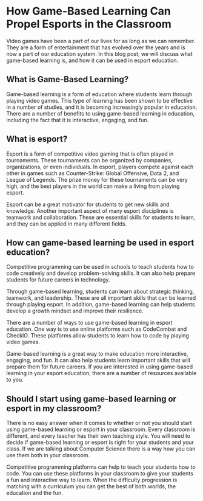 # How Game-Based Learning Can Propel Esports in the Classroom

Video games have been a part of our lives for as long as we can remember. They are a form of entertainment that has evolved over the years and is now a part of our education system. In this blog post, we will discuss what game-based learning is, and how it can be used in esport education.

## What is Game-Based Learning?

Game-based learning is a form of education where students learn through playing video games. This type of learning has been shown to be effective in a number of studies, and it is becoming increasingly popular in education. There are a number of benefits to using game-based learning in education, including the fact that it is interactive, engaging, and fun.

## What is esport?

Esport is a form of competitive video gaming that is often played in tournaments. These tournaments can be organized by companies, organizations, or even individuals. In esport, players compete against each other in games such as Counter-Strike: Global Offensive, Dota 2, and League of Legends. The prize money for these tournaments can be very high, and the best players in the world can make a living from playing esport.

Esport can be a great motivator for students to get new skills and knowledge. Another important aspect of many esport disciplines is teamwork and collaboration. These are essential skills for students to learn, and they can be applied in many different fields.

## How can game-based learning be used in esport education?

Competitive programming can be used in schools to teach students how to code creatively and develop problem-solving skills. It can also help prepare students for future careers in technology.

Through game-based learning, students can learn about strategic thinking, teamwork, and leadership. These are all important skills that can be learned through playing esport. In addition, game-based learning can help students develop a growth mindset and improve their resilience.

There are a number of ways to use game-based learning in esport education. One way is to use online platforms such as CodeCombat and CheckIO. These platforms allow students to learn how to code by playing video games.

Game-based learning is a great way to make education more interactive, engaging, and fun. It can also help students learn important skills that will prepare them for future careers. If you are interested in using game-based learning in your esport education, there are a number of resources available to you.

## Should I start using game-based learning or esport in my classroom?

There is no easy answer when it comes to whether or not you should start using game-based learning or esport in your classroom. Every classroom is different, and every teacher has their own teaching style. You will need to decide if game-based learning or esport is right for your students and your class. If we are talking about Computer Science there is a way how you can use them both in your classroom.

Competitive programming platforms can help to teach your students how to code. You can use these platforms in your classroom to give your students a fun and interactive way to learn. When the difficulty progression is matching with a curriculum you can get the best of both worlds, the education and the fun.